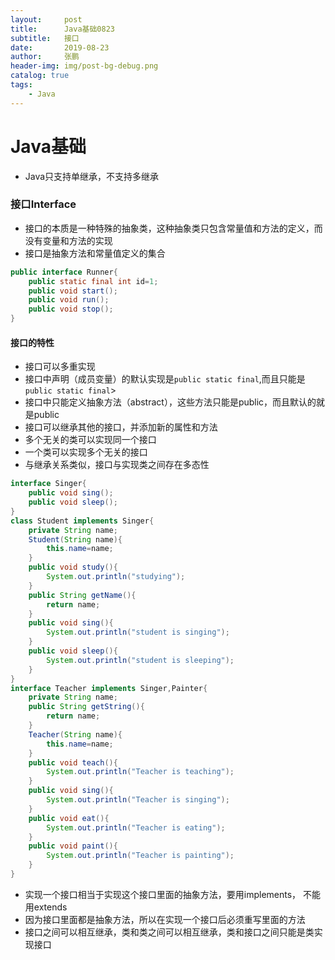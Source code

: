 ```yaml
---
layout:     post 
title:      Java基础0823
subtitle:   接口
date:       2019-08-23
author:     张鹏
header-img: img/post-bg-debug.png
catalog: true   
tags:                         
    - Java
---
```


# Java基础

- Java只支持单继承，不支持多继承

### 接口Interface

- 接口的本质是一种特殊的抽象类，这种抽象类只包含常量值和方法的定义，而没有变量和方法的实现
- 接口是抽象方法和常量值定义的集合
```java
public interface Runner{
    public static final int id=1;
    public void start();
    public void run();
    public void stop();
}
```
#### 接口的特性
- 接口可以多重实现
- 接口中声明（成员变量）的默认实现是`public static final`,而且只能是`public static final`>
- 接口中只能定义抽象方法（abstract），这些方法只能是public，而且默认的就是public
- 接口可以继承其他的接口，并添加新的属性和方法
- 多个无关的类可以实现同一个接口
- 一个类可以实现多个无关的接口
- 与继承关系类似，接口与实现类之间存在多态性
```java
interface Singer{
    public void sing();
    public void sleep();
}
class Student implements Singer{
    private String name;
    Student(String name){
        this.name=name;
    }
    public void study(){
        System.out.println("studying");
    }
    public String getName(){
        return name;
    }
    public void sing(){
        System.out.println("student is singing");
    }
    public void sleep(){
        System.out.println("student is sleeping");
    }
}
interface Teacher implements Singer,Painter{
    private String name;
    public String getString(){
        return name;
    }
    Teacher(String name){
        this.name=name;
    }
    public void teach(){
        System.out.println("Teacher is teaching");
    }
    public void sing(){
        System.out.println("Teacher is singing");
    }
    public void eat(){
        System.out.println("Teacher is eating");
    }
    public void paint(){
        System.out.println("Teacher is painting");
    }
}
```
- 实现一个接口相当于实现这个接口里面的抽象方法，要用implements， 不能用extends
- 因为接口里面都是抽象方法，所以在实现一个接口后必须重写里面的方法
- 接口之间可以相互继承，类和类之间可以相互继承，类和接口之间只能是类实现接口